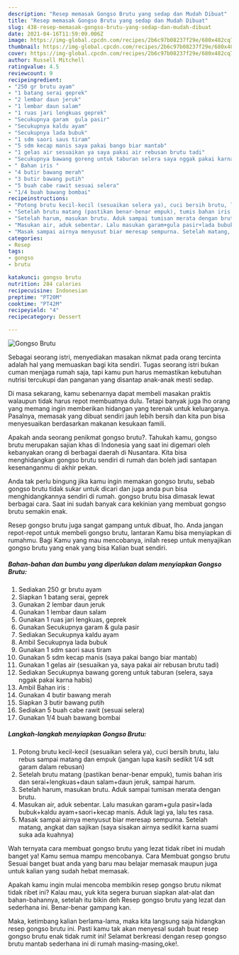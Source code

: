```yaml
---
description: "Resep memasak Gongso Brutu yang sedap dan Mudah Dibuat"
title: "Resep memasak Gongso Brutu yang sedap dan Mudah Dibuat"
slug: 438-resep-memasak-gongso-brutu-yang-sedap-dan-mudah-dibuat
date: 2021-04-16T11:59:09.006Z
image: https://img-global.cpcdn.com/recipes/2b6c97b08237f29e/680x482cq70/gongso-brutu-foto-resep-utama.jpg
thumbnail: https://img-global.cpcdn.com/recipes/2b6c97b08237f29e/680x482cq70/gongso-brutu-foto-resep-utama.jpg
cover: https://img-global.cpcdn.com/recipes/2b6c97b08237f29e/680x482cq70/gongso-brutu-foto-resep-utama.jpg
author: Russell Mitchell
ratingvalue: 4.5
reviewcount: 9
recipeingredient:
- "250 gr brutu ayam"
- "1 batang serai geprek"
- "2 lembar daun jeruk"
- "1 lembar daun salam"
- "1 ruas jari lengkuas geprek"
- "Secukupnya garam  gula pasir"
- "Secukupnya kaldu ayam"
- "Secukupnya lada bubuk"
- "1 sdm saori saus tiram"
- "5 sdm kecap manis saya pakai bango biar mantab"
- "1 gelas air sesuaikan ya saya pakai air rebusan brutu tadi"
- "Secukupnya bawang goreng untuk taburan selera saya nggak pakai karna habis"
- " Bahan iris "
- "4 butir bawang merah"
- "3 butir bawang putih"
- "5 buah cabe rawit sesuai selera"
- "1/4 buah bawang bombai"
recipeinstructions:
- "Potong brutu kecil-kecil (sesuaikan selera ya), cuci bersih brutu, lalu rebus sampai matang dan empuk (jangan lupa kasih sedikit 1/4 sdt garam dalam rebusan)"
- "Setelah brutu matang (pastikan benar-benar empuk), tumis bahan iris dan serai+lengkuas+daun salam+daun jeruk, sampai harum."
- "Setelah harum, masukan brutu. Aduk sampai tumisan merata dengan brutu."
- "Masukan air, aduk sebentar. Lalu masukan garam+gula pasir+lada bubuk+kaldu ayam+saori+kecap manis. Aduk lagi ya, lalu tes rasa."
- "Masak sampai airnya menyusut biar meresap sempurna. Setelah matang, angkat dan sajikan (saya sisakan airnya sedikit karna suami suka ada kuahnya)"
categories:
- Resep
tags:
- gongso
- brutu

katakunci: gongso brutu 
nutrition: 284 calories
recipecuisine: Indonesian
preptime: "PT20M"
cooktime: "PT42M"
recipeyield: "4"
recipecategory: Dessert

---
```



![Gongso Brutu](https://img-global.cpcdn.com/recipes/2b6c97b08237f29e/680x482cq70/gongso-brutu-foto-resep-utama.jpg)

Sebagai seorang istri, menyediakan masakan nikmat pada orang tercinta adalah hal yang memuaskan bagi kita sendiri. Tugas seorang istri bukan cuman menjaga rumah saja, tapi kamu pun harus memastikan kebutuhan nutrisi tercukupi dan panganan yang disantap anak-anak mesti sedap.

Di masa  sekarang, kamu sebenarnya dapat membeli masakan praktis walaupun tidak harus repot membuatnya dulu. Tetapi banyak juga lho orang yang memang ingin memberikan hidangan yang terenak untuk keluarganya. Pasalnya, memasak yang dibuat sendiri jauh lebih bersih dan kita pun bisa menyesuaikan berdasarkan makanan kesukaan famili. 



Apakah anda seorang penikmat gongso brutu?. Tahukah kamu, gongso brutu merupakan sajian khas di Indonesia yang saat ini digemari oleh kebanyakan orang di berbagai daerah di Nusantara. Kita bisa menghidangkan gongso brutu sendiri di rumah dan boleh jadi santapan kesenanganmu di akhir pekan.

Anda tak perlu bingung jika kamu ingin memakan gongso brutu, sebab gongso brutu tidak sukar untuk dicari dan juga anda pun bisa menghidangkannya sendiri di rumah. gongso brutu bisa dimasak lewat berbagai cara. Saat ini sudah banyak cara kekinian yang membuat gongso brutu semakin enak.

Resep gongso brutu juga sangat gampang untuk dibuat, lho. Anda jangan repot-repot untuk membeli gongso brutu, lantaran Kamu bisa menyiapkan di rumahmu. Bagi Kamu yang mau mencobanya, inilah resep untuk menyajikan gongso brutu yang enak yang bisa Kalian buat sendiri.

<!--inarticleads1-->

##### Bahan-bahan dan bumbu yang diperlukan dalam menyiapkan Gongso Brutu:

1. Sediakan 250 gr brutu ayam
1. Siapkan 1 batang serai, geprek
1. Gunakan 2 lembar daun jeruk
1. Gunakan 1 lembar daun salam
1. Gunakan 1 ruas jari lengkuas, geprek
1. Gunakan Secukupnya garam &amp; gula pasir
1. Sediakan Secukupnya kaldu ayam
1. Ambil Secukupnya lada bubuk
1. Gunakan 1 sdm saori saus tiram
1. Gunakan 5 sdm kecap manis (saya pakai bango biar mantab)
1. Gunakan 1 gelas air (sesuaikan ya, saya pakai air rebusan brutu tadi)
1. Sediakan Secukupnya bawang goreng untuk taburan (selera, saya nggak pakai karna habis)
1. Ambil  Bahan iris :
1. Gunakan 4 butir bawang merah
1. Siapkan 3 butir bawang putih
1. Sediakan 5 buah cabe rawit (sesuai selera)
1. Gunakan 1/4 buah bawang bombai




<!--inarticleads2-->

##### Langkah-langkah menyiapkan Gongso Brutu:

1. Potong brutu kecil-kecil (sesuaikan selera ya), cuci bersih brutu, lalu rebus sampai matang dan empuk (jangan lupa kasih sedikit 1/4 sdt garam dalam rebusan)
1. Setelah brutu matang (pastikan benar-benar empuk), tumis bahan iris dan serai+lengkuas+daun salam+daun jeruk, sampai harum.
1. Setelah harum, masukan brutu. Aduk sampai tumisan merata dengan brutu.
1. Masukan air, aduk sebentar. Lalu masukan garam+gula pasir+lada bubuk+kaldu ayam+saori+kecap manis. Aduk lagi ya, lalu tes rasa.
1. Masak sampai airnya menyusut biar meresap sempurna. Setelah matang, angkat dan sajikan (saya sisakan airnya sedikit karna suami suka ada kuahnya)




Wah ternyata cara membuat gongso brutu yang lezat tidak ribet ini mudah banget ya! Kamu semua mampu mencobanya. Cara Membuat gongso brutu Sesuai banget buat anda yang baru mau belajar memasak maupun juga untuk kalian yang sudah hebat memasak.

Apakah kamu ingin mulai mencoba membikin resep gongso brutu nikmat tidak ribet ini? Kalau mau, yuk kita segera buruan siapkan alat-alat dan bahan-bahannya, setelah itu bikin deh Resep gongso brutu yang lezat dan sederhana ini. Benar-benar gampang kan. 

Maka, ketimbang kalian berlama-lama, maka kita langsung saja hidangkan resep gongso brutu ini. Pasti kamu tak akan menyesal sudah buat resep gongso brutu enak tidak rumit ini! Selamat berkreasi dengan resep gongso brutu mantab sederhana ini di rumah masing-masing,oke!.

